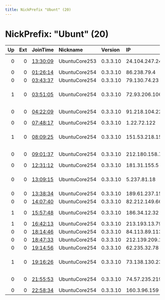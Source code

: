 ```yaml
---
title: NickPrefix "Ubunt" (20)
---
```


# NickPrefix: "Ubunt" (20)

|   Up |   Ext | JoinTime                                                                                            | Nickname      | Version   | IP              | AS                                      | CC   |   ORp |   Dirp | OS    | Contact   |   eFamMembers |
|-----:|------:|:----------------------------------------------------------------------------------------------------|:--------------|:----------|:----------------|:----------------------------------------|:-----|------:|-------:|:------|:----------|--------------:|
|    0 |     0 | [13:30:09](https://metrics.torproject.org/rs.html#details/FE536C5B7C5FAD729654DDD38E2975B374507F7B) | UbuntuCore253 | 0.3.3.10  | 24.104.247.241  | Time Warner Cable Internet LLC          | us   | 38863 |      0 | Linux | None      |             1 |
|    0 |     0 | [01:26:14](https://metrics.torproject.org/rs.html#details/9D41819D8BB29C549E9C07C540626BCA914D8525) | UbuntuCore254 | 0.3.3.10  | 86.238.79.4     | Orange                                  | fr   | 44265 |      0 | Linux | None      |             1 |
|    0 |     0 | [03:43:37](https://metrics.torproject.org/rs.html#details/F9614A9F85E239FC0B8FE069BCF653378DC9308F) | UbuntuCore254 | 0.3.3.10  | 79.130.74.23    | OTEnet S.A.                             | gr   | 35255 |      0 | Linux | None      |             1 |
|    1 |     0 | [03:51:05](https://metrics.torproject.org/rs.html#details/C5562F87733AE6D71AB6CD6F13AC3410E1FD168F) | UbuntuCore254 | 0.3.3.10  | 72.93.206.106   | MCI Communications Services, Inc. d/b/a | us   | 38657 |      0 | Linux | None      |             1 |
|    0 |     0 | [04:22:09](https://metrics.torproject.org/rs.html#details/BA1FBC189B854D3245128F7ED5B16B88E4B063DE) | UbuntuCore254 | 0.3.3.10  | 91.218.104.224  | FOP Mikhailyuk Yuri Ivanovitch          | ua   | 44219 |      0 | Linux | None      |             1 |
|    0 |     0 | [07:48:17](https://metrics.torproject.org/rs.html#details/D2087A98D1CF7C38DB84CA8EEC7FAAA801335384) | UbuntuCore254 | 0.3.3.10  | 1.22.72.122     | Tikona Infinet Ltd.                     | in   | 32847 |      0 | Linux | None      |             1 |
|    1 |     0 | [08:09:25](https://metrics.torproject.org/rs.html#details/CC29BC4DF59F10A9FD62F68F3763140E872B0DF7) | UbuntuCore254 | 0.3.3.10  | 151.53.218.151  | Wind Telecomunicazioni SpA              | it   | 44643 |      0 | Linux | None      |             1 |
|    0 |     0 | [09:01:37](https://metrics.torproject.org/rs.html#details/8F49A2A513CE78D0A0C9C48FA74177E7A0FC414E) | UbuntuCore254 | 0.3.3.10  | 212.180.158.77  | SUPERMEDIA Sp.z.o.o.                    | pl   | 40625 |      0 | Linux | None      |             1 |
|    0 |     0 | [12:31:12](https://metrics.torproject.org/rs.html#details/88CE199784179663EBB81C5CFF83C1E50AA93B68) | UbuntuCore254 | 0.3.3.10  | 181.31.155.5    | CABLEVISION S.A.                        | ar   | 34573 |      0 | Linux | None      |             1 |
|    0 |     0 | [13:09:15](https://metrics.torproject.org/rs.html#details/A4E6CF8298F675B1309E37D7097160A56CB51ABA) | UbuntuCore254 | 0.3.3.10  | 5.237.81.18     | Iran Telecommunication Company PJS      | ir   | 44691 |      0 | Linux | None      |             1 |
|    0 |     0 | [13:38:34](https://metrics.torproject.org/rs.html#details/DCE86931551643875A85A33E9CAFAD7CF2F91F4A) | UbuntuCore254 | 0.3.3.10  | 189.61.237.153  | CLARO S.A.                              | br   | 38345 |      0 | Linux | None      |             1 |
|    0 |     0 | [14:07:40](https://metrics.torproject.org/rs.html#details/E0F0FE1BD0F08E66F8FF47929A3E20DD0F16E317) | UbuntuCore254 | 0.3.3.10  | 82.212.149.66   | Brutele SC                              | be   | 37115 |      0 | Linux | None      |             1 |
|    1 |     0 | [15:57:48](https://metrics.torproject.org/rs.html#details/E70AECDE793063A39F941F354D73367C9B2085DB) | UbuntuCore254 | 0.3.3.10  | 186.34.12.32    | Telmex Servicios Empresariales S.A.     | cl   | 35837 |      0 | Linux | None      |             1 |
|    1 |     0 | [16:42:13](https://metrics.torproject.org/rs.html#details/F0ADDAC6F6D1F861133DA212978727DA4312A035) | UbuntuCore254 | 0.3.3.10  | 213.193.13.79   | Iskratelecom CJSC                       | ru   | 41833 |      0 | Linux | None      |             1 |
|    0 |     0 | [18:14:46](https://metrics.torproject.org/rs.html#details/9F7AF082E8C03C665227E6AF7FA6FC179EF1BC0E) | UbuntuCore254 | 0.3.3.10  | 84.113.89.113   | Liberty Global B.V.                     | at   | 33166 |      0 | Linux | None      |             1 |
|    0 |     0 | [18:47:33](https://metrics.torproject.org/rs.html#details/B454AE74B64383AFCEA3385070DC8B1B9738A149) | UbuntuCore254 | 0.3.3.10  | 212.139.209.195 | Tiscali UK Limited                      | gb   | 42289 |      0 | Linux | None      |             1 |
|    0 |     0 | [19:14:56](https://metrics.torproject.org/rs.html#details/E3DC386F32A2012AB9CFA2E63FD9EB49BD6194D9) | UbuntuCore254 | 0.3.3.10  | 62.235.32.78    | Proximus NV                             | be   | 36079 |      0 | Linux | None      |             1 |
|    1 |     0 | [19:16:26](https://metrics.torproject.org/rs.html#details/85F1A43EEFE0EBF85E363423627AAAF80F1664F8) | UbuntuCore254 | 0.3.3.10  | 73.138.130.238  | Comcast Cable Communications, LLC       | us   | 46425 |      0 | Linux | None      |             1 |
|    0 |     0 | [21:55:53](https://metrics.torproject.org/rs.html#details/7AF48E1DCBD144AC6CF0E934C0A917E59AC4951C) | UbuntuCore254 | 0.3.3.10  | 74.57.235.219   | Videotron Telecom Ltee                  | ca   | 45219 |      0 | Linux | None      |             1 |
|    0 |     0 | [22:58:34](https://metrics.torproject.org/rs.html#details/9708BB28F8CEF3FDC5870BA7628E544CF4F14AD5) | UbuntuCore254 | 0.3.3.10  | 160.3.96.159    | Cable One                               | us   | 40607 |      0 | Linux | None      |             1 |
